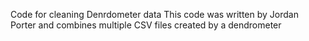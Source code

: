 Code for cleaning Denrdometer data
This code was written by Jordan Porter and combines multiple CSV files created by a dendrometer
